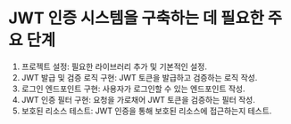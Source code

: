 # JWT 인증 시스템을 구축하는 데 필요한 주요 단계

1. 프로젝트 설정: 필요한 라이브러리 추가 및 기본적인 설정.
2. JWT 발급 및 검증 로직 구현: JWT 토큰을 발급하고 검증하는 로직 작성.
3. 로그인 엔드포인트 구현: 사용자가 로그인할 수 있는 엔드포인트 작성.
4. JWT 인증 필터 구현: 요청을 가로채어 JWT 토큰을 검증하는 필터 작성.
5. 보호된 리소스 테스트: JWT 인증을 통해 보호된 리소스에 접근하는지 테스트. 


